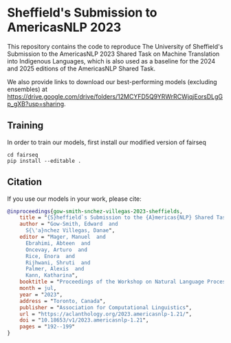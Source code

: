 # Sheffield's Submission to AmericasNLP 2023
This repository contains the code to reproduce The University of Sheffield's Submission to the AmericasNLP 2023 Shared Task on Machine Translation into Indigenous Languages, which is also used as a baseline for the 2024 and 2025 editions of the AmericasNLP Shared Task. 

We also provide links to download our best-performing models (excluding ensembles) at https://drive.google.com/drive/folders/12MCYFD5Q9YRWrRCWjqjEorsDLgGp_gXB?usp=sharing.

## Training

In order to train our models, first install our modified version of fairseq

```console
cd fairseq
pip install --editable .
```

## Citation

If you use our models in your work, please cite:

```bibtex
@inproceedings{gow-smith-snchez-villegas-2023-sheffields,
    title = "{S}heffield`s Submission to the {A}mericas{NLP} Shared Task on Machine Translation into Indigenous Languages",
    author = "Gow-Smith, Edward  and
      S{\'a}nchez Villegas, Danae",
    editor = "Mager, Manuel  and
      Ebrahimi, Abteen  and
      Oncevay, Arturo  and
      Rice, Enora  and
      Rijhwani, Shruti  and
      Palmer, Alexis  and
      Kann, Katharina",
    booktitle = "Proceedings of the Workshop on Natural Language Processing for Indigenous Languages of the Americas (AmericasNLP)",
    month = jul,
    year = "2023",
    address = "Toronto, Canada",
    publisher = "Association for Computational Linguistics",
    url = "https://aclanthology.org/2023.americasnlp-1.21/",
    doi = "10.18653/v1/2023.americasnlp-1.21",
    pages = "192--199"
}
```